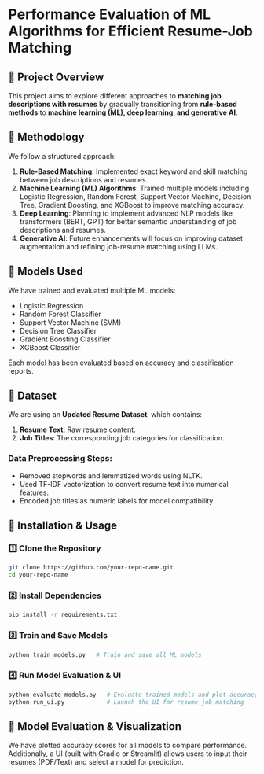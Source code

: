 # Performance Evaluation of ML Algorithms for Efficient Resume-Job Matching

## 📌 Project Overview

This project aims to explore different approaches to **matching job descriptions with resumes** by gradually transitioning from **rule-based methods** to **machine learning (ML), deep learning, and generative AI**.

## 🫠 Methodology

We follow a structured approach:

1. **Rule-Based Matching**: Implemented exact keyword and skill matching between job descriptions and resumes.
2. **Machine Learning (ML) Algorithms**: Trained multiple models including Logistic Regression, Random Forest, Support Vector Machine, Decision Tree, Gradient Boosting, and XGBoost to improve matching accuracy.
3. **Deep Learning**: Planning to implement advanced NLP models like transformers (BERT, GPT) for better semantic understanding of job descriptions and resumes.
4. **Generative AI**: Future enhancements will focus on improving dataset augmentation and refining job-resume matching using LLMs.

## 💂️ Models Used

We have trained and evaluated multiple ML models:

- Logistic Regression
- Random Forest Classifier
- Support Vector Machine (SVM)
- Decision Tree Classifier
- Gradient Boosting Classifier
- XGBoost Classifier

Each model has been evaluated based on accuracy and classification reports.

## 📂 Dataset

We are using an **Updated Resume Dataset**, which contains:

1. **Resume Text**: Raw resume content.
2. **Job Titles**: The corresponding job categories for classification.

### **Data Preprocessing Steps:**

- Removed stopwords and lemmatized words using NLTK.
- Used TF-IDF vectorization to convert resume text into numerical features.
- Encoded job titles as numeric labels for model compatibility.

## 🚀 Installation & Usage

### **1️⃣ Clone the Repository**

```bash
git clone https://github.com/your-repo-name.git
cd your-repo-name
```

### **2️⃣ Install Dependencies**

```bash
pip install -r requirements.txt
```

### **3️⃣ Train and Save Models**

```bash
python train_models.py   # Train and save all ML models
```

### **4️⃣ Run Model Evaluation & UI**

```bash
python evaluate_models.py   # Evaluate trained models and plot accuracy
python run_ui.py            # Launch the UI for resume-job matching
```

## 🎯 Model Evaluation & Visualization

We have plotted accuracy scores for all models to compare performance. Additionally, a UI (built with Gradio or Streamlit) allows users to input their resumes (PDF/Text) and select a model for prediction.




